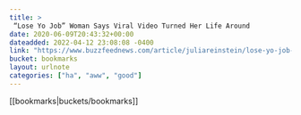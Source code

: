 ```yaml
---
title: > 
 “Lose Yo Job” Woman Says Viral Video Turned Her Life Around
date: 2020-06-09T20:43:32+00:00
dateadded: 2022-04-12 23:08:08 -0400
link: "https://www.buzzfeednews.com/article/juliareinstein/lose-yo-job-viral-video-woman-johnniqua-charles"
bucket: bookmarks
layout: urlnote
categories: ["ha", "aww", "good"]
--- 
```

 <!-- end excerpt --> 
 [[bookmarks|buckets/bookmarks]]
